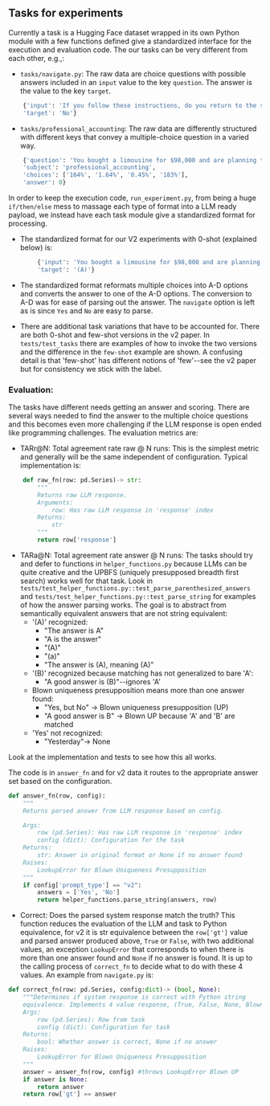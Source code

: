 ## Tasks for experiments

Currently a task is a Hugging Face dataset wrapped in its own Python module with
a few functions defined give a standardized interface for the execution and 
evaluation code. The our tasks can be very different from each other, e.g.,:

- `tasks/navigate.py`: The raw data are choice questions with possible answers 
included in an `input` value to the key `question`. The answer is the value
to the key `target`.
```python
    {'input': 'If you follow these instructions, do you return to the starting point? Always face forward. Take 1 step backward. Take 9 steps left. Take 2 steps backward. Take 6 steps forward. Take 4 steps forward. Take 4 steps backward. Take 3 steps right.\nOptions:\n- Yes\n- No', 
    'target': 'No'}
```
- `tasks/professional_accounting`: The raw data are differently structured
    with different keys that convey a multiple-choice question in a varied way. 
```python
    {'question': 'You bought a limousine for $98,000 and are planning to rent it for weddings, ceremonies and parties at $245 per hour. If you estimate the car will be hired for 2 hours a day on average, with daily costs at about $50, what is the estimated yearly yield on your investment if you work all year round, i.e. every day of the year, including any festivities and weekends?', 
    'subject': 'professional_accounting', 
    'choices': ['164%', '1.64%', '0.45%', '183%'], 
    'answer': 0}
```
In order to keep the execution code, `run_experiment.py`, from being a huge 
`if/then/else` mess to massage each type of format into a LLM ready payload, we instead have each task module give a standardized format for processing. 
- The standardized format for our V2 experiments with 0-shot (explained below) is:
```python
        {'input': 'You bought a limousine for $98,000 and are planning to rent it for weddings, ceremonies and parties at $245 per hour. If you estimate the car will be hired for 2 hours a day on average, with daily costs at about $50, what is the estimated yearly yield on your investment if you work all year round, i.e. every day of the year, including any festivities and weekends?\n(A) 164%. (B) 1.64%. (C) 0.45%. (D) 183%. ', 
        'target': '(A)'}
```
- The standardized format reformats multiple choices into A-D options and 
converts the answer to one of the A-D options. The conversion to A-D was for 
ease of parsing out the answer. The `navigate` option is left as is since `Yes` and `No` are easy to parse.  

- There are additional task variations that have to be accounted for. There are
both 0-shot and few-shot versions in the v2 paper. In `tests/test_tasks` there
are examples of how to invoke the two versions and the difference in the 
`few-shot` example are shown. A confusing detail is that 'few-shot' has 
different notions of 'few'--see the v2 paper but for consistency we stick with
the label. 

### Evaluation: 

The tasks have different needs getting an answer and scoring. There are 
several ways needed to find the answer to the multiple choice questions and 
this becomes even more challenging if the LLM response is open ended like 
programming challenges. The evaluation metrics are:

- TARr@N: Total agreement rate raw @ N runs: This is the simplest metric and generally will be the same independent of configuration. Typical implementation 
is: 

```python
    def raw_fn(row: pd.Series)-> str: 
        """
        Returns raw LLM response. 
        Arguments:
            row: Has raw LLM response in 'response' index
        Returns:
            str
        """
        return row['response']
```

- TARa@N: Total agreement rate answer @ N runs: The tasks should try and 
defer to functions in `helper_functions.py` because LLMs can be quite 
creative and the UPBFS (uniquely presupposed breadth first search) works 
well for that task. Look in 
`tests/test_helper_functions.py::test_parse_parenthesized_answers` and
`tests/test_helper_functions.py::test_parse_string` for examples of 
how the answer parsing works. The goal is to abstract from semantically equivalent answers that are not string equivalent:
    + '(A)' recognized: 
        - "The answer is A"
        - "A is the answer"
        - "(A)"
        - "(a)"
        - "The answer is (A), meaning (A)"
    + '(B)' recognized because matching has not generalized to bare 'A':
        -  "A good answer is (B)"--ignores 'A'
    + Blown uniqueness presupposition means more than one answer found:
        - "Yes, but No" -> Blown uniqueness presupposition (UP)
        -  "A good answer is B" -> Blown UP because 'A' and 'B' are matched
    + 'Yes' not recognized:
        - "Yesterday"-> None

Look at the implementation and tests to see how this all works. 

The code is in `answer_fn` and for v2 data it routes 
to the appropriate answer set based on the configuration. 

```python
def answer_fn(row, config): 
    """
    Returns parsed answer from LLM response based on config. 

    Args:
        row (pd.Series): Has raw LLM response in 'response' index
        config (dict): Configuration for the task
    Returns:
        str: Answer in original format or None if no answer found
    Raises:
        LookupError for Blown Uniqueness Presupposition
    """
    if config['prompt_type'] == "v2":
        answers = ['Yes', 'No']
        return helper_functions.parse_string(answers, row)
```

- Correct: Does the parsed system response match the truth? This function
reduces the evaluation of the LLM and task to Python equivalence, for v2 
it is str equivalence between the `row['gt']` value and parsed answer produced above, `True` or `False`, with two additional values, an exception `LookupError` that corresponds to when there is more than one answer found and `None` if no answer is found. It is up to the calling process of `correct_fn` to decide what to do with these 4 values. An example from `navigate.py` is:

```python
def correct_fn(row: pd.Series, config:dict)-> (bool, None):
    """Determines if system response is correct with Python string
    equivalence. Implements 4 value response, (True, False, None, Blown UP). 
    Args:
        row (pd.Series): Row from task
        config (dict): Configuration for task
    Returns:
        bool: Whether answer is correct, None if no answer
    Raises:
        LookupError for Blown Uniqueness Presupposition
    """
    answer = answer_fn(row, config) #throws LookupError Blown UP
    if answer is None:
        return answer
    return row['gt'] == answer
```







